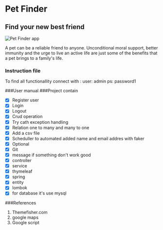 # Pet Finder

## Find your new best friend

![Pet Finder app](https://encrypted-tbn0.gstatic.com/images?q=tbn:ANd9GcS7BP2fl6HfWc2sIeCm5NIym6V_LDLpp3Hi7A&usqp=CAU)


A pet can be a reliable friend to anyone.
Unconditional moral support, better immunity and the
urge to live an active life are just some of the benefits
that a pet brings to a family's life.


### Instruction file
To find all functionallity connect with :
user: admin
ps: password1

###User manual
###Project contain

- [x] Register user
- [x] Login
- [x] Logout
- [x] Crud operation
- [x] Try cath exception handling
- [x] Relation one to many and many to one
- [x] Add a csv file
- [x] Scheduller to automated added name and email addres with faker
- [x] Optional
- [x] Git
- [x] message if something don't work good
- [x] controller
- [x] service
- [x] thymeleaf
- [x] spring
- [x] entity
- [x] lombok
- [x] for database it's use mysql

###References

1. Themefisher.com
2. google maps
3. Google script

